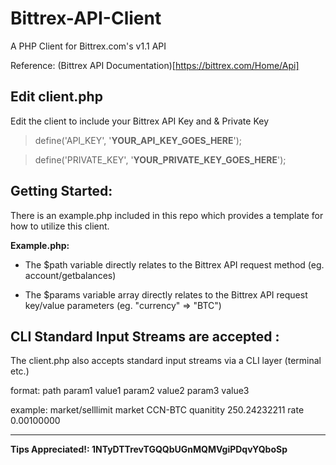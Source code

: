Bittrex-API-Client
==================
A PHP Client for Bittrex.com's v1.1 API

Reference: (Bittrex API Documentation)[https://bittrex.com/Home/Api]

Edit client.php
----------------
Edit the client to include your Bittrex API Key and & Private Key


>define('API_KEY', '**YOUR_API_KEY_GOES_HERE**');

>define('PRIVATE_KEY', '**YOUR_PRIVATE_KEY_GOES_HERE**');


Getting Started:
----------------
There is an example.php included in this repo which provides a template for how to utilize this client.


**Example.php:**

- The $path variable directly relates to the Bittrex API request method (eg. account/getbalances)

- The $params variable array directly relates to the Bittrex API request key/value parameters (eg. "currency" => "BTC")


CLI Standard Input Streams are accepted :
----------------
The client.php also accepts standard input streams via a CLI layer (terminal etc.)

format: path param1 value1 param2 value2 param3 value3

example: market/selllimit market CCN-BTC quanitity 250.24232211 rate 0.00100000


-------------
**Tips Appreciated!: 1NTyDTTrevTGQQbUGnMQMVgiPDqvYQboSp**
